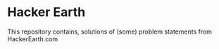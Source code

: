 # Hacker Earth

This repository contains, solutions of (some) problem statements from HackerEarth.com
